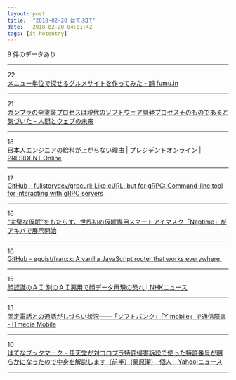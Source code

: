 ```yaml
---
layout: post
title:  "2018-02-20 はてぶIT"
date:   2018-02-20 04:01:42
tags: [it-hotentry]
---
```

9 件のデータあり

<hr><div class="row">
<div class="col-1"><span class="badge badge-pill badge-success h2">22</span></div>
<div class="col-11"><a href='http://www.fumu.in/entry/2018/02/19/%E3%83%A1%E3%83%8B%E3%83%A5%E3%83%BC%E5%8D%98%E4%BD%8D%E3%81%A7%E6%8E%A2%E3%81%9B%E3%82%8B%E3%82%B0%E3%83%AB%E3%83%A1%E3%82%B5%E3%82%A4%E3%83%88%E3%82%92%E4%BD%9C%E3%81%A3%E3%81%A6%E3%81%BF%E3%81%9F' target='_blank'>メニュー単位で探せるグルメサイトを作ってみた - 韻 fumu.in</a></div>
</div>
<hr>
<div class="row">
<div class="col-1"><span class="badge badge-pill badge-success h2">21</span></div>
<div class="col-11"><a href='http://hb.matsumoto-r.jp/entry/2018/02/19/213021' target='_blank'>ガンプラの全塗装プロセスは現代のソフトウェア開発プロセスそのものであると気づいた - 人間とウェブの未来</a></div>
</div>
<hr>
<div class="row">
<div class="col-1"><span class="badge badge-pill badge-success h2">18</span></div>
<div class="col-11"><a href='http://president.jp/articles/-/24409' target='_blank'>日本人エンジニアの給料が上がらない理由 | プレジデントオンライン | PRESIDENT Online</a></div>
</div>
<hr>
<div class="row">
<div class="col-1"><span class="badge badge-pill badge-success h2">17</span></div>
<div class="col-11"><a href='https://github.com/fullstorydev/grpcurl' target='_blank'>GitHub - fullstorydev/grpcurl: Like cURL, but for gRPC: Command-line tool for interacting with gRPC servers</a></div>
</div>
<hr>
<div class="row">
<div class="col-1"><span class="badge badge-pill badge-success h2">16</span></div>
<div class="col-11"><a href='http://www.gdm.or.jp/pressrelease/2018/0219/253058' target='_blank'>“完璧な仮眠”をもたらす、世界初の仮眠専用スマートアイマスク「Naptime」がアキバで展示開始</a></div>
</div>
<hr>
<div class="row">
<div class="col-1"><span class="badge badge-pill badge-success h2">16</span></div>
<div class="col-11"><a href='https://github.com/egoist/franxx' target='_blank'>GitHub - egoist/franxx: A vanilla JavaScript router that works everywhere.</a></div>
</div>
<hr>
<div class="row">
<div class="col-1"><span class="badge badge-pill badge-success h2">15</span></div>
<div class="col-11"><a href='https://www3.nhk.or.jp/news/html/20180219/k10011335121000.html' target='_blank'>顔認識のＡＩ 別のＡＩ悪用で顔データ再現の恐れ | NHKニュース</a></div>
</div>
<hr>
<div class="row">
<div class="col-1"><span class="badge badge-pill badge-success h2">13</span></div>
<div class="col-11"><a href='http://www.itmedia.co.jp/mobile/articles/1802/19/news111.html' target='_blank'>固定電話との通話がしづらい状況――「ソフトバンク」「Y!mobile」で通信障害 - ITmedia Mobile</a></div>
</div>
<hr>
<div class="row">
<div class="col-1"><span class="badge badge-pill badge-success h2">10</span></div>
<div class="col-11"><a href='http://b.hatena.ne.jp/entry/s/news.yahoo.co.jp/byline/kuriharakiyoshi/20180219-00081784/' target='_blank'>はてなブックマーク - 任天堂が対コロプラ特許侵害訴訟で使った特許番号が明らかになったので中身を解説します（前半）(栗原潔) - 個人 - Yahoo!ニュース</a></div>
</div>
<hr>
